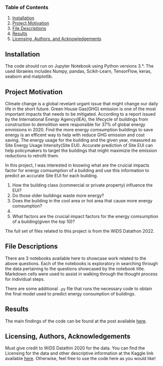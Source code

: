 
### Table of Contents

1. [Installation](#installation)
2. [Project Motivation](#motivation)
3. [File Descriptions](#files)
4. [Results](#results)
5. [Licensing, Authors, and Acknowledgements](#licensing)

## Installation <a name="installation"></a>
The code should run on Jupyter Notebook using Python versions 3.*. The used libraeies includes Numpy, pandas, Scikit-Learn, TensorFlow, keras, seaborn and matplotlib.   

## Project Motivation<a name="motivation"></a>

Climate change is a global revelant urgant issue that might change our daily life in the short future. Green House Gas(GHG) emission is one of the most important impacts that needs to be mitigated. According to a report issued by the International Energy Agency(IEA), the lifecycle of buildings from construction to demolition were responsible for 37% of global energy emmisions in 2020. Find the more energy comsumption buildings to save energy is an efficent way to help with reduce GHG emission and cost saving. The energy usage for the building and the given year, measured as Site Energy Usage Intensity(Site EUI). Accurate prediction of Site EUI can help policymakers to target the buildings that might maximizie the emission reductions to retrofit them.

In this project, I was interested in knowing what are the cruicial impacts factor for energy comsumption of a building and use this information to predict an accurate Site EUI for each building. 

1. How the building class (commercial or private property) influence the EUI?
2. Do those older buildings waste more energy?
3. Does the building in the cool area or hot area that cause more energy comsumption? 
4. 
5. What factors are the cruicial impact factors for the energy comsumption of a building(given the top 10)?

The full set of files related to this project is from the WiDS Datathon 2022.


## File Descriptions <a name="files"></a>

There are 3 notebooks available here to showcase work related to the above questions.  Each of the notebooks is exploratory in searching through the data pertaining to the questions showcased by the notebook title.  Markdown cells were used to assist in walking through the thought process for individual steps.  

There are some additional `.py` file that runs the necessary code to obtain the final model used to predict energy consumption of buildings.

## Results<a name="results"></a>

The main findings of the code can be found at the post available [here](https://medium.com/@josh_2774/how-do-you-become-a-developer-5ef1c1c68711).

## Licensing, Authors, Acknowledgements<a name="licensing"></a>

Must give credit to WiDS Datathin 2020 for the data.  You can find the Licensing for the data and other descriptive information at the Kaggle link available [here](https://www.kaggle.com/stackoverflow/so-survey-2017/data).  Otherwise, feel free to use the code here as you would like! 

